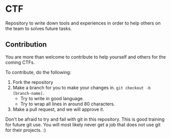 # CTF
Repository to write down tools and experiences in 
order to help others on the team to solves future tasks.

## Contribution
You are more than welcome to contribute to help
yourself and others for the coming CTFs.

To contribute, do the following:
1. Fork the repository
2. Make a branch for you to make your changes in. `git checkout -b [branch-name]`.
    * Try to write in good language.
    * Try to wrap all lines in around 80 characters.
3. Make a pull request, and we will approve it. 

Don't be afraid to try and fail with git in this 
repository. This is good training for future git use.
You will most likely never get a job that does not
use git for their projects. :)
